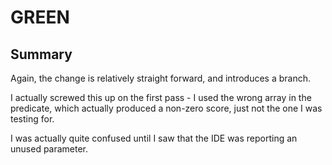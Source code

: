 # GREEN

## Summary

Again, the change is relatively straight forward, and introduces a branch.

I actually screwed this up on the first pass - I used the wrong array in
the predicate, which actually produced a non-zero score, just not the
one I was testing for.

I was actually quite confused until I saw that the IDE was reporting
an unused parameter.

